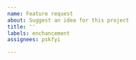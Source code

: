 ```yaml
---
name: Feature request
about: Suggest an idea for this project
title: ''
labels: enchancement
assignees: pskfyi

---
```


<!-- Tell us about your feature! -->
